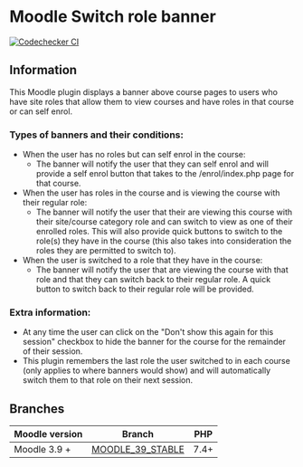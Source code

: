 Moodle Switch role banner
===================

[![Codechecker CI](https://github.com/catalyst/moodle-local_switchrolebanner/actions/workflows/ci.yml/badge.svg)](https://github.com/catalyst/moodle-local_switchrolebanner/actions/workflows/ci.yml)

Information
-----------

This Moodle plugin displays a banner above course pages to users who have site roles that allow them to view courses and have roles in that course or can self enrol.

### Types of banners and their conditions:

- When the user has no roles but can self enrol in the course:
    - The banner will notify the user that they can self enrol and will provide a self enrol button that takes to the /enrol/index.php page for that course.
- When the user has roles in the course and is viewing the course with their regular role:
    - The banner will notify the user that their are viewing this course with their site/course category role and can switch to view as one of their enrolled roles. This will also provide quick buttons to switch to the role(s) they have in the course (this also takes into consideration the roles they are permitted to switch to).
- When the user is switched to a role that they have in the course:
    - The banner will notify the user that are viewing the course with that role and that they can switch back to their regular role. A quick button to switch back to their regular role will be provided.

### Extra information:

- At any time the user can click on the "Don't show this again for this session" checkbox to hide the banner for the course for the remainder of their session.
- This plugin remembers the last role the user switched to in each course (only applies to where banners would show) and will automatically switch them to that role on their next session.

Branches
-----------

| Moodle version   | Branch                                                                                              | PHP  |
|------------------|-----------------------------------------------------------------------------------------------------|------|
| Moodle 3.9 +     | [MOODLE_39_STABLE](https://github.com/catalyst/moodle-local_switchrolebanner/tree/MOODLE_39_STABLE) | 7.4+ |
